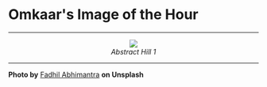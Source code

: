# Omkaar's Image of the Hour

---

<div align="center">

<a href="https://unsplash.com/photos/rolling-hills-covered-in-grass-and-shadow-fUfPX4zgOWo">
  <img src="https://images.unsplash.com/photo-1749366685038-0acf2da41cb6?crop=entropy&cs=tinysrgb&fit=max&fm=jpg&ixid=M3w3NjA2Nzh8MHwxfHJhbmRvbXx8fHx8fHx8fDE3NTA1NjEyMDB8&ixlib=rb-4.1.0&q=80&w=1080" style="max-width:100%; height:auto;">
</a>

<br>
<i>Abstract Hill 1</i>

</div>

---

**Photo by** [Fadhil Abhimantra](https://unsplash.com/@fabhimantra) **on Unsplash**
